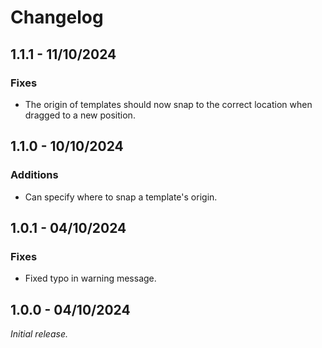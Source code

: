 # Changelog

## 1.1.1 - 11/10/2024

### Fixes
- The origin of templates should now snap to the correct location when dragged to a new position.

## 1.1.0 - 10/10/2024

### Additions
- Can specify where to snap a template's origin.

## 1.0.1 - 04/10/2024

### Fixes
- Fixed typo in warning message.

## 1.0.0 - 04/10/2024

_Initial release._